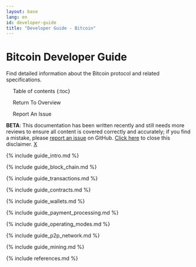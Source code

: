 ```yaml
---
layout: base
lang: en
id: developer-guide
title: "Developer Guide - Bitcoin"
---
```


# Bitcoin Developer Guide

<p class="summary">Find detailed information about the Bitcoin protocol and related specifications.</p>

<div markdown="1" id="toc" class="toc"><div markdown="1">

* Table of contents
{:toc}

<ul class="goback"><li><a href="/en/developer-documentation">Return To Overview</a></li></ul>
<ul class="reportissue"><li><a href="https://github.com/bitcoin/bitcoin.org/issues/new" onmouseover="updateIssue(event);">Report An Issue</a></li></ul>

</div></div>

<div markdown="1" class="toccontent">

<!--Temporary disclaimer BEGIN-->
<div id="develdocdisclaimer" class="develdocdisclaimer"><div>
<b>BETA</b>: This documentation has been written recently and still needs more reviews to ensure all content is covered correctly and accurately; if you find a mistake, please <a href="https://github.com/bitcoin/bitcoin.org/issues/new" onmouseover="updateIssue(event);">report an issue</a> on GitHub. <a href="#" onclick="disclaimerClose(event);">Click here</a> to close this disclaimer.
<a class="develdocdisclaimerclose" href="#" onclick="disclaimerClose(event);">X</a>
</div></div>
<script>disclaimerAutoClose();</script>
<!--Temporary disclaimer END-->

<!-- includes should be separated by an empty line to prevent a
paragraph at the end of one file from breaking the heading at the start
of the following file. -->

{% include guide_intro.md %}

{% include guide_block_chain.md %}

{% include guide_transactions.md %}

{% include guide_contracts.md %}

{% include guide_wallets.md %}

{% include guide_payment_processing.md %}

{% include guide_operating_modes.md %}

{% include guide_p2p_network.md %}

{% include guide_mining.md %}

{% include references.md %}

</div>

<script>updateToc();</script>
<script>addAnchorLinks();</script>
